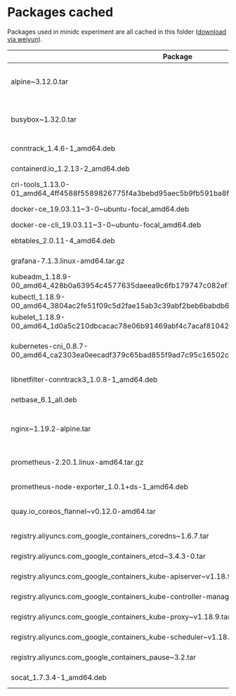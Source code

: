# Packages cached

Packages used in minidc experiment are all cached in this folder ([download via weiyun](https://share.weiyun.com/59EgLknr)).

| Package | Description |
| ------- | ----------- |
| alpine~3.12.0.tar | A small docker image for testing. |
| busybox~1.32.0.tar | A small docker image for volumes. |
| conntrack_1.4.6-1_amd64.deb | required by k8s |
| containerd.io_1.2.13-2_amd64.deb | required by docker |
| cri-tools_1.13.0-01_amd64_4ff4588f5589826775f4a3bebd95aec5b9fb591ba8fb89a62845ffa8efe8cf22.deb | required by kubelet |
| docker-ce_19.03.11~3-0~ubuntu-focal_amd64.deb | docker daemon |
| docker-ce-cli_19.03.11~3-0~ubuntu-focal_amd64.deb | docker cli |
| ebtables_2.0.11-4_amd64.deb | required by k8s |
| grafana-7.1.3.linux-amd64.tar.gz | Dashboard UI |
| kubeadm_1.18.9-00_amd64_428b0a63954c4577635daeea9c6fb179747c082ef7a2c51b9826b1258575665c.deb | k8s admin |
| kubectl_1.18.9-00_amd64_3804ac2fe51f09c5d2fae15ab3c39abf2beb6babdb6e45d811a32100a5e24fdb.deb | k8s control interface |
| kubelet_1.18.9-00_amd64_1d0a5c210dbcacac78e06b91469abf4c7acaf81042d5480f172784346888d6ad.deb | k8s worker node |
| kubernetes-cni_0.8.7-00_amd64_ca2303ea0eecadf379c65bad855f9ad7c95c16502c0e7b3d50edcb53403c500f.deb | k8s Container Network Interface |
| libnetfilter-conntrack3_1.0.8-1_amd64.deb | required by k8s |
| netbase_6.1_all.deb | required by k8s |
| nginx~1.19.2-alpine.tar | A small docker image for testing. |
| prometheus-2.20.1.linux-amd64.tar.gz | Dashboard metric collector |
| prometheus-node-exporter_1.0.1+ds-1_amd64.deb | Dashboard agent |
| quay.io_coreos_flannel~v0.12.0-amd64.tar | Pod network for k8s cluster |
| registry.aliyuncs.com_google_containers_coredns~1.6.7.tar | Image for k8s |
| registry.aliyuncs.com_google_containers_etcd~3.4.3-0.tar | Image for k8s |
| registry.aliyuncs.com_google_containers_kube-apiserver~v1.18.9.tar | Image for k8s |
| registry.aliyuncs.com_google_containers_kube-controller-manager~v1.18.9.tar | Image for k8s |
| registry.aliyuncs.com_google_containers_kube-proxy~v1.18.9.tar | Image for k8s |
| registry.aliyuncs.com_google_containers_kube-scheduler~v1.18.9.tar | Image for k8s |
| registry.aliyuncs.com_google_containers_pause~3.2.tar | Image for k8s |
| socat_1.7.3.4-1_amd64.deb | required by k8s |
